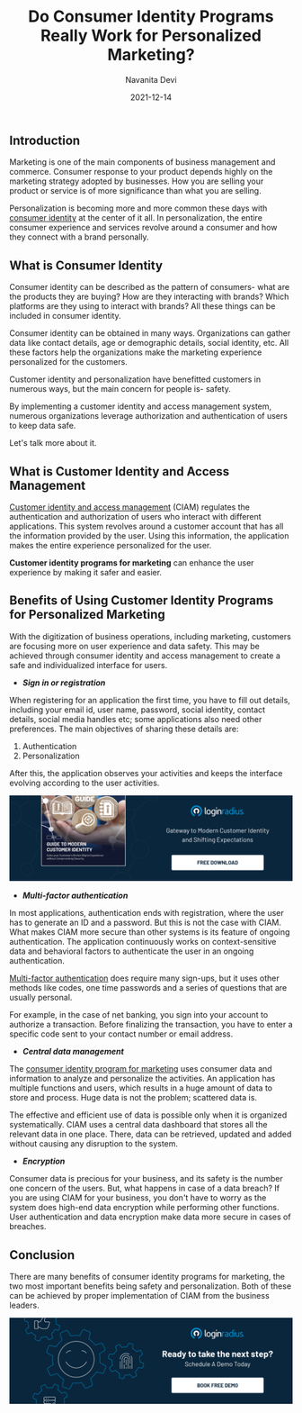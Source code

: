 ﻿---
title: "Do Consumer Identity Programs Really Work for Personalized Marketing?"
date: "2021-12-14"
coverImage: "personalized-marketing.jpg"
tags: ["identity management","ciam solution","mfa","cx"]
author: "Navanita Devi"
description: "Consumer identity management is actually a great way to help companies grow. It is through high quality CIAM that a business can create better targeted, safer, more meaningful marketing experiences for their customers."
metadescription: "Whether you are a B2B or B2C company, you need to have your target audience’s personality in mind. Learn the benefits of personalized marketing using customer identity."
metatitle: "Will consumer identity rule personalized marketing in 2022?"
---

## Introduction

Marketing is one of the main components of business management and commerce. Consumer response to your product depends highly on the marketing strategy adopted by businesses. How you are selling your product or service is of more significance than what you are selling.

Personalization is becoming more and more common these days with [consumer identity](https://www.loginradius.com/resource/the-enterprise-buyers-guide-to-consumer-identity/) at the center of it all. In personalization, the entire consumer experience and services revolve around a consumer and how they connect with a brand personally. 


## What is Consumer Identity

Consumer identity can be described as the pattern of consumers- what are the products they are buying? How are they interacting with brands? Which platforms are they using to interact with brands? All these things can be included in consumer identity.

Consumer identity can be obtained in many ways. Organizations can gather data like contact details, age or demographic details, social identity, etc. All these factors help the organizations make the marketing experience personalized for the customers.

Customer identity and personalization have benefitted customers in numerous ways, but the main concern for people is- safety. 

By implementing a customer identity and access management system, numerous organizations leverage authorization and authentication of users to keep data safe.

Let's talk more about it.


## What is Customer Identity and Access Management

[Customer identity and access management](https://www.loginradius.com/blog/identity/customer-identity-and-access-management/) (CIAM) regulates the authentication and authorization of users who interact with different applications. This system revolves around a customer account that has all the information provided by the user. Using this information, the application makes the entire experience personalized for the user. 

**Customer identity programs for marketing** can enhance the user experience by making it safer and easier. 


## Benefits of Using Customer Identity Programs for Personalized Marketing 

With the digitization of business operations, including marketing, customers are focusing more on user experience and data safety. This may be achieved through consumer identity and access management to create a safe and individualized interface for users. 

* **_Sign in or registration_**

When registering for an application the first time, you have to fill out details, including your email id, user name, password, social identity, contact details, social media handles etc; some applications also need other preferences. The main objectives of sharing these details are: 

1. Authentication
2. Personalization

After this, the application observes your activities and keeps the interface evolving according to the user activities.

[![EB-GD-to-Mod-Cust-ID](EB-GD-to-Mod-Cust-ID.png)](https://www.loginradius.com/resource/guide-to-modern-customer-identity/)

* **_Multi-factor authentication_**

In most applications, authentication ends with registration, where the user has to generate an ID and a password. But this is not the case with CIAM. What makes CIAM more secure than other systems is its feature of ongoing authentication. The application continuously works on context-sensitive data and behavioral factors to authenticate the user in an ongoing authentication.

[Multi-factor authentication](https://www.loginradius.com/multi-factor-authentication/) does require many sign-ups, but it uses other methods like codes, one time passwords and a series of questions that are usually personal. 

For example, in the case of net banking, you sign into your account to authorize a transaction. Before finalizing the transaction, you have to enter a specific code sent to your contact number or email address. 

* **_Central data management_**

The [consumer identity program for marketing](https://www.loginradius.com/blog/fuel/how-to-make-personalized-marketing-effective-with-consumer-identity/) uses consumer data and information to analyze and personalize the activities. An application has multiple functions and users, which results in a huge amount of data to store and process. Huge data is not the problem; scattered data is. 

The effective and efficient use of data is possible only when it is organized systematically. CIAM uses a central data dashboard that stores all the relevant data in one place. There, data can be retrieved, updated and added without causing any disruption to the system. 

* **_Encryption_**

Consumer data is precious for your business, and its safety is the number one concern of the users. But, what happens in case of a data breach? If you are using CIAM for your business, you don't have to worry as the system does high-end data encryption while performing other functions. User authentication and data encryption make data more secure in cases of breaches. 

## Conclusion 

There are many benefits of consumer identity programs for marketing, the two most important benefits being safety and personalization. Both of these can be achieved by proper implementation of CIAM from the business leaders. 

[![book-a-demo-Consultation](../../assets/book-a-demo-loginradius.png)](https://www.loginradius.com/book-a-demo/)
